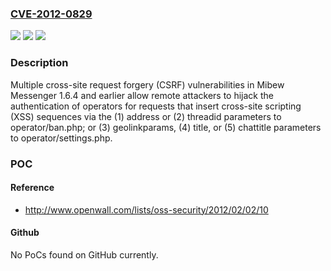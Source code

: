 ### [CVE-2012-0829](https://cve.mitre.org/cgi-bin/cvename.cgi?name=CVE-2012-0829)
![](https://img.shields.io/static/v1?label=Product&message=n%2Fa&color=blue)
![](https://img.shields.io/static/v1?label=Version&message=n%2Fa&color=blue)
![](https://img.shields.io/static/v1?label=Vulnerability&message=n%2Fa&color=brighgreen)

### Description

Multiple cross-site request forgery (CSRF) vulnerabilities in Mibew Messenger 1.6.4 and earlier allow remote attackers to hijack the authentication of operators for requests that insert cross-site scripting (XSS) sequences via the (1) address or (2) threadid parameters to operator/ban.php; or (3) geolinkparams, (4) title, or (5) chattitle parameters to operator/settings.php.

### POC

#### Reference
- http://www.openwall.com/lists/oss-security/2012/02/02/10

#### Github
No PoCs found on GitHub currently.

